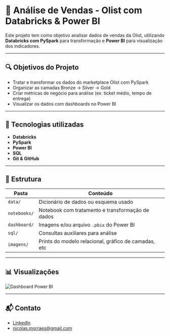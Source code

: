 # 🛒 Análise de Vendas - Olist com Databricks & Power BI

Este projeto tem como objetivo analisar dados de vendas da Olist, utilizando **Databricks com PySpark** para transformação e **Power BI** para visualização dos indicadores.

---

## 🔍 Objetivos do Projeto

- Tratar e transformar os dados do marketplace Olist com PySpark
- Organizar as camadas Bronze → Silver → Gold
- Criar métricas de negócio para análise (ex: ticket médio, tempo de entrega)
- Visualizar os dados com dashboards no Power BI

---

## 🧰 Tecnologias utilizadas

- **Databricks**
- **PySpark**
- **Power BI**
- **SQL**
- **Git & GitHub**

---

## 📁 Estrutura

| Pasta         | Conteúdo |
|---------------|----------|
| `data/`       | Dicionário de dados ou esquema usado |
| `notebooks/`  | Notebook com tratamento e transformação de dados |
| `dashboard/`  | Imagens e/ou arquivo `.pbix` do Power BI |
| `sql/`        | Consultas auxiliares para análise |
| `imagens/`    | Prints do modelo relacional, gráfico de camadas, etc |

---

## 📊 Visualizações

![Dashboard Power BI](dashboard/dashboard_olist.png)

---

## 📬 Contato

- [LinkedIn](https://www.linkedin.com/in/nicolas-pessoa-1b9254204)
- nicolas.morraes@gmail.com
